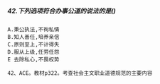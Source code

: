 ##### 42.下列选项符合办事公道的说法的是()
    A.秉公执法,不徇私情
    B.知人善任,培养亲信
    C.原则至上,不计得失
    D.服从上级,任劳任怨
    E 去除私心,不畏权势
    
    42、ACE。教材p322。考查社会主文职业道德规范的主要内容













    